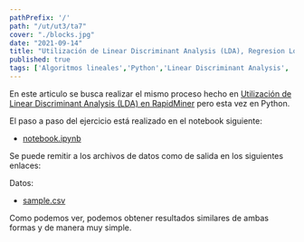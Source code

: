 ```yaml
---
pathPrefix: '/'
path: "/ut/ut3/ta7"
cover: "./blocks.jpg"
date: "2021-09-14"
title: "Utilización de Linear Discriminant Analysis (LDA), Regresion Logistica en Python"
published: true
tags: ['Algoritmos lineales','Python','Linear Discriminant Analysis', 'Regresion Logistica','matplotlib','pandas','sklearn']
---
```


En este articulo se busca realizar el mismo proceso hecho en [Utilización de Linear Discriminant Analysis (LDA) en RapidMiner](/ut/ut3/ta6) pero esta vez en Python.

El paso a paso del ejercicio está realizado en el notebook siguiente:

- [notebook.ipynb](https://github.com/JuanFKurucz/ia-portfolio/blob/main/content/posts/ut/ut3/ta/ta7/notebook.ipynb)

Se puede remitir a los archivos de datos como de salida en los siguientes enlaces:

Datos:
- [sample.csv](https://github.com/JuanFKurucz/ia-portfolio/blob/main/content/posts/ut/ut3/ta/ta7/sample.csv)


Como podemos ver, podemos obtener resultados similares de ambas formas y de manera muy simple.